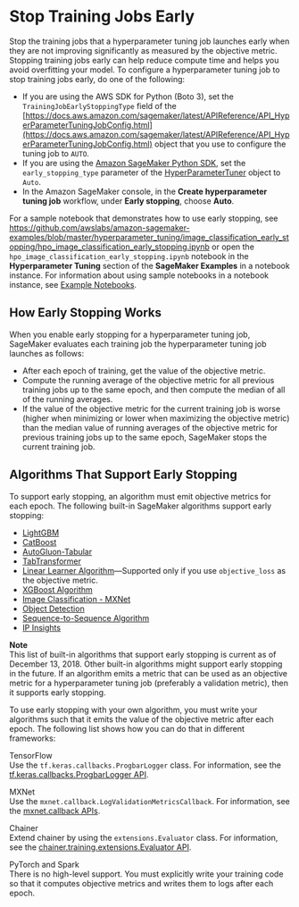 # Stop Training Jobs Early<a name="automatic-model-tuning-early-stopping"></a>

Stop the training jobs that a hyperparameter tuning job launches early when they are not improving significantly as measured by the objective metric\. Stopping training jobs early can help reduce compute time and helps you avoid overfitting your model\. To configure a hyperparameter tuning job to stop training jobs early, do one of the following:
+ If you are using the AWS SDK for Python \(Boto 3\), set the `TrainingJobEarlyStoppingType` field of the [https://docs.aws.amazon.com/sagemaker/latest/APIReference/API_HyperParameterTuningJobConfig.html](https://docs.aws.amazon.com/sagemaker/latest/APIReference/API_HyperParameterTuningJobConfig.html) object that you use to configure the tuning job to `AUTO`\.
+ If you are using the [Amazon SageMaker Python SDK](https://sagemaker.readthedocs.io), set the `early_stopping_type` parameter of the [HyperParameterTuner](https://sagemaker.readthedocs.io/en/stable/tuner.html) object to `Auto`\.
+ In the Amazon SageMaker console, in the **Create hyperparameter tuning job** workflow, under **Early stopping**, choose **Auto**\.

For a sample notebook that demonstrates how to use early stopping, see [https://github\.com/awslabs/amazon\-sagemaker\-examples/blob/master/hyperparameter\_tuning/image\_classification\_early\_stopping/hpo\_image\_classification\_early\_stopping\.ipynb](https://github.com/awslabs/amazon-sagemaker-examples/blob/master/hyperparameter_tuning/image_classification_early_stopping/hpo_image_classification_early_stopping.ipynb) or open the `hpo_image_classification_early_stopping.ipynb` notebook in the **Hyperparameter Tuning** section of the **SageMaker Examples** in a notebook instance\. For information about using sample notebooks in a notebook instance, see [Example Notebooks](howitworks-nbexamples.md)\.

## How Early Stopping Works<a name="automatic-tuning-early-stop-how"></a>

When you enable early stopping for a hyperparameter tuning job, SageMaker evaluates each training job the hyperparameter tuning job launches as follows:
+ After each epoch of training, get the value of the objective metric\.
+ Compute the running average of the objective metric for all previous training jobs up to the same epoch, and then compute the median of all of the running averages\.
+ If the value of the objective metric for the current training job is worse \(higher when minimizing or lower when maximizing the objective metric\) than the median value of running averages of the objective metric for previous training jobs up to the same epoch, SageMaker stops the current training job\.

## Algorithms That Support Early Stopping<a name="automatic-tuning-early-stopping-algos"></a>

To support early stopping, an algorithm must emit objective metrics for each epoch\. The following built\-in SageMaker algorithms support early stopping:
+ [LightGBM](lightgbm.md)
+ [CatBoost](catboost.md)
+ [AutoGluon\-Tabular](autogluon-tabular.md)
+ [TabTransformer](tabtransformer.md)
+ [Linear Learner Algorithm](linear-learner.md)—Supported only if you use `objective_loss` as the objective metric\.
+ [XGBoost Algorithm](xgboost.md)
+ [Image Classification \- MXNet](image-classification.md)
+ [Object Detection](object-detection.md)
+ [Sequence\-to\-Sequence Algorithm](seq-2-seq.md)
+ [IP Insights](ip-insights.md)

**Note**  
This list of built\-in algorithms that support early stopping is current as of December 13, 2018\. Other built\-in algorithms might support early stopping in the future\. If an algorithm emits a metric that can be used as an objective metric for a hyperparameter tuning job \(preferably a validation metric\), then it supports early stopping\.

To use early stopping with your own algorithm, you must write your algorithms such that it emits the value of the objective metric after each epoch\. The following list shows how you can do that in different frameworks:

TensorFlow  
Use the `tf.keras.callbacks.ProgbarLogger` class\. For information, see the [tf\.keras\.callbacks\.ProgbarLogger API](https://www.tensorflow.org/api_docs/python/tf/keras/callbacks/ProgbarLogger)\.

MXNet  
Use the `mxnet.callback.LogValidationMetricsCallback`\. For information, see the [mxnet\.callback APIs](https://mxnet.apache.org/versions/master/api/python/docs/api/legacy/callback/index.html)\.

Chainer  
Extend chainer by using the `extensions.Evaluator` class\. For information, see the [chainer\.training\.extensions\.Evaluator API](https://docs.chainer.org/en/v1.24.0/reference/extensions.html#evaluator)\.

PyTorch and Spark  
There is no high\-level support\. You must explicitly write your training code so that it computes objective metrics and writes them to logs after each epoch\.
